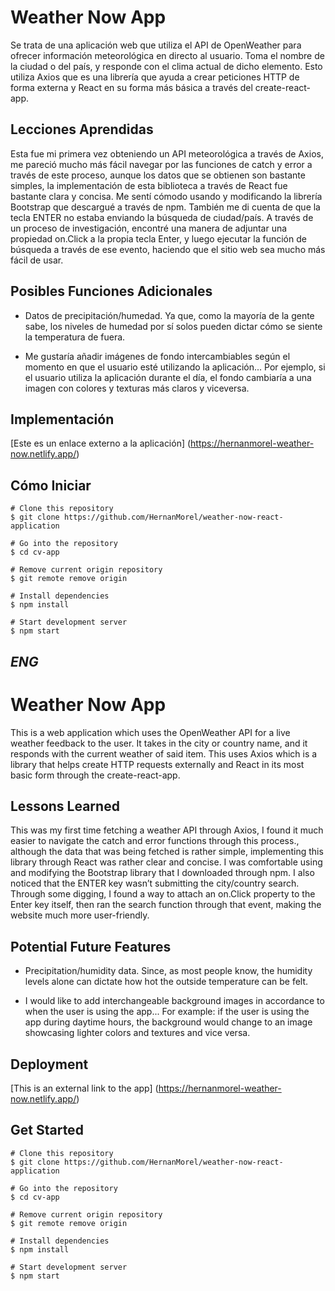 # Weather Now App



Se trata de una aplicación web que utiliza el API de OpenWeather para ofrecer información meteorológica en directo al usuario. Toma el nombre de la ciudad o del país, y responde con el clima actual de dicho elemento. Esto utiliza Axios que es una librería que ayuda a crear peticiones HTTP de forma externa y React en su forma más básica a través del create-react-app.

## Lecciones Aprendidas



Esta fue mi primera vez obteniendo un API meteorológica a través de Axios, me pareció mucho más fácil navegar por las funciones de catch y error a través de este proceso, aunque los datos que se obtienen son bastante simples, la implementación de esta biblioteca a través de React fue bastante clara y concisa. Me sentí cómodo usando y modificando la librería Bootstrap que descargué a través de npm. También me di cuenta de que la tecla ENTER no estaba enviando la búsqueda de ciudad/país. A través de un proceso de investigación, encontré una manera de adjuntar una propiedad on.Click a la propia tecla Enter, y luego ejecutar la función de búsqueda a través de ese evento, haciendo que el sitio web sea mucho más fácil de usar.

## Posibles Funciones Adicionales



- Datos de precipitación/humedad. Ya que, como la mayoría de la gente sabe, los niveles de humedad por sí solos pueden dictar cómo se siente la temperatura de fuera.

- Me gustaría añadir imágenes de fondo intercambiables según el momento en que el usuario esté utilizando la aplicación... Por ejemplo, si el usuario utiliza la aplicación durante el día, el fondo cambiaría a una imagen con colores y texturas más claros y viceversa.

## Implementación



[Este es un enlace externo a la aplicación] (https://hernanmorel-weather-now.netlify.app/)

## Cómo Iniciar

```
# Clone this repository
$ git clone https://github.com/HernanMorel/weather-now-react-application

# Go into the repository
$ cd cv-app

# Remove current origin repository
$ git remote remove origin

```

```
# Install dependencies
$ npm install

# Start development server
$ npm start

```

## _ENG_





# Weather Now App



This is a web application which uses the OpenWeather API for a live weather feedback to the user. It takes in the city or country name, and it responds with the current weather of said item. This uses Axios which is a library that helps create HTTP requests externally and React in its most basic form through the create-react-app.

## Lessons Learned



This was my first time fetching a weather API through Axios, I found it much easier to navigate the catch and error functions through this process., although the data that was being fetched is rather simple, implementing this library through React was rather clear and concise. I was comfortable using and modifying the Bootstrap library that I downloaded through npm. I also noticed that the ENTER key wasn’t submitting the city/country search. Through some digging, I found a way to attach an on.Click property to the Enter key itself, then ran the search function through that event, making the website much more user-friendly.

## Potential Future Features



- Precipitation/humidity data. Since, as most people know, the humidity levels alone can dictate how hot the outside temperature can be felt.

- I would like to add interchangeable background images in accordance to when the user is using the app... For example: if the user is using the app during daytime hours, the background would change to an image showcasing lighter colors and textures and vice versa.

## Deployment



[This is an external link to the app] (https://hernanmorel-weather-now.netlify.app/)

## Get Started

```
# Clone this repository
$ git clone https://github.com/HernanMorel/weather-now-react-application

# Go into the repository
$ cd cv-app

# Remove current origin repository
$ git remote remove origin

```

```
# Install dependencies
$ npm install

# Start development server
$ npm start

```
